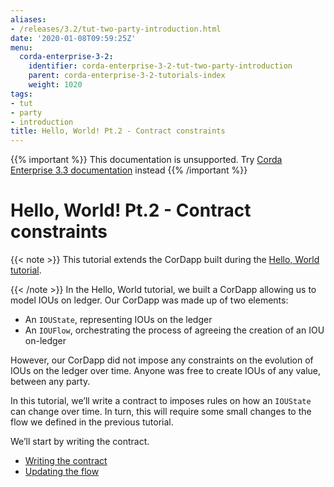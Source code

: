 ```yaml
---
aliases:
- /releases/3.2/tut-two-party-introduction.html
date: '2020-01-08T09:59:25Z'
menu:
  corda-enterprise-3-2:
    identifier: corda-enterprise-3-2-tut-two-party-introduction
    parent: corda-enterprise-3-2-tutorials-index
    weight: 1020
tags:
- tut
- party
- introduction
title: Hello, World! Pt.2 - Contract constraints
---
```

{{% important %}}
This documentation is unsupported.
Try [Corda Enterprise 3.3 documentation](/docs/corda-enterprise/3.3/_index.md) instead
{{% /important %}}


# Hello, World! Pt.2 - Contract constraints

{{< note >}}
This tutorial extends the CorDapp built during the [Hello, World tutorial](hello-world-introduction.md).

{{< /note >}}
In the Hello, World tutorial, we built a CorDapp allowing us to model IOUs on ledger. Our CorDapp was made up of two
elements:


* An `IOUState`, representing IOUs on the ledger
* An `IOUFlow`, orchestrating the process of agreeing the creation of an IOU on-ledger

However, our CorDapp did not impose any constraints on the evolution of IOUs on the ledger over time. Anyone was free
to create IOUs of any value, between any party.

In this tutorial, we’ll write a contract to imposes rules on how an `IOUState` can change over time. In turn, this
will require some small changes to the flow we defined in the previous tutorial.

We’ll start by writing the contract.



* [Writing the contract](tut-two-party-contract.md)
* [Updating the flow](tut-two-party-flow.md)



